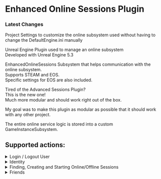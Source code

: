 # Enhanced Online Sessions Plugin

### Latest Changes
Project Settings to customize the online subsystem used without having to change the DefaultEngine.ini manually

Unreal Engine Plugin used to manage an online subsystem <br>
Developed with Unreal Engine 5.3

EnhancedOnlineSessions Subsystem that helps communication with the online subsystem. <br>
Supports STEAM and EOS. <br>
Specific settings for EOS are also included.

Tired of the Advanced Sessions Plugin? <br>
This is the new one! <br>
Much more modular and should work right out of the box.

My goal was to make this plugin as modular as possible that it should work with any other project.

The entire online service logic is stored into a custom GameInstanceSubsystem.


## Supported actions:
<details>
  <summary>
    Login / Logout User
  </summary>
  <br>
    - Login/Logout to the online service with the given credentials. <br>
    - Required by EOS. <br>
    - Supports "Account Portal", "Developer", "External Auth", "Persistant Auth", and more.
</details>
<details>
  <summary>
    Identity
  </summary>
  <br>
    - Players can be kicked or banned out of the lobby. <br>
    - Change the native player name on runtime.
</details>
<details>
  <summary>
    Finding, Creating and Starting Online/Offline Sessions
  </summary>
  <br>
    - Find sessions hosted in your online service. Or create a new one<br>
    - Supports LAN, Offline and Online sessions. <br>
    - Expanded Functionality for EOS (SEARCH_KEYWORDS, etc). <br>
    - Allows you to start the session and set the session state to "in progress"
</details>
<details>
  <summary>
    Friends
  </summary>
  <br>
    - COMING SOON: Read the players friends list
</details>
